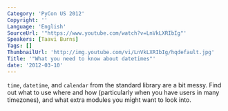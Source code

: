 ```yaml
---
Category: 'PyCon US 2012'
Copyright: ''
Language: 'English'
SourceUrl: '"https://www.youtube.com/watch?v=LnVkLXRIbIg"'
Speakers: [Taavi Burns]
Tags: []
ThumbnailUrl: 'http://img.youtube.com/vi/LnVkLXRIbIg/hqdefault.jpg'
Title: '"What you need to know about datetimes"'
date: '2012-03-10'
---
```

`time`, `datetime`, and `calendar` from the standard library are a bit messy.
Find out what to use where and how (particularly when you have users in many
timezones), and what extra modules you might want to look into.

